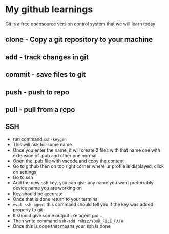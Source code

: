 # My github learnings
Git is a free opensource version control system that we will learn today

## clone - Copy a git repository to your machine



## add - track changes in git



## commit - save files to git




## push - push to repo



## pull - pull from a repo





## SSH
- run command <code>ssh-keygen</code>
- This will ask for some name
- Once you enter the name, it will create 2 files with that name one with extension of .pub and other one normal
- Open the .pub file with vscode and copy the content
- Go to github then on top right corner where ur profile is displayed, click on settings
- Go to ssh 
- Add the new ssh key, you can give any name you want preferrably device name you are working on
- Key should be accurate
- Once that is done return to your terminal
- ```eval ssh-agent``` this command should tell you if the key was added properly to git
- It should give some output like agent pid ..
- Then write command ```ssh-add rahzz/YOUR_FILE_PATH```
- Once this is done that means your ssh is done




